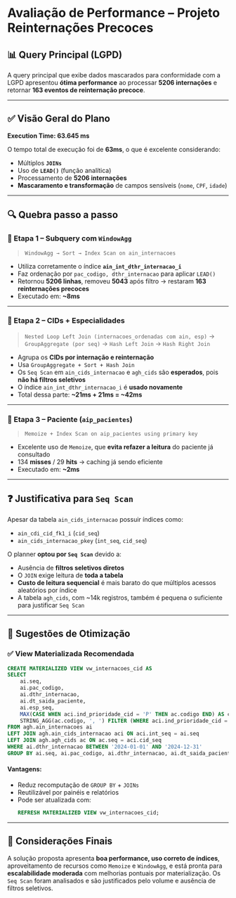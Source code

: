 
# Avaliação de Performance – Projeto Reinternações Precoces

## 📊 Query Principal (LGPD)

A query principal que exibe dados mascarados para conformidade com a LGPD apresentou **ótima performance** ao processar **5206 internações** e retornar **163 eventos de reinternação precoce**.

---

## ✅ Visão Geral do Plano

**Execution Time: 63.645 ms**

O tempo total de execução foi de **63ms**, o que é excelente considerando:

- Múltiplos **`JOINs`**
- Uso de **`LEAD()`** (função analítica)
- Processamento de **5206 internações**
- **Mascaramento e transformação** de campos sensíveis (`nome`, `CPF`, `idade`)

---

## 🔍 Quebra passo a passo

### 🔁 Etapa 1 – Subquery com `WindowAgg`

> `WindowAgg → Sort → Index Scan on ain_internacoes`

- Utiliza corretamente o índice **`ain_int_dthr_internacao_i`**
- Faz ordenação por `pac_codigo, dthr_internacao` para aplicar `LEAD()`
- Retornou **5206 linhas**, removeu **5043** após filtro → restaram **163 reinternações precoces**
- Executado em: **~8ms**

---

### 🔗 Etapa 2 – CIDs + Especialidades

> `Nested Loop Left Join (internacoes_ordenadas com ain, esp)`
> → `GroupAggregate (por seq)` → `Hash Left Join` → `Hash Right Join`

- Agrupa os **CIDs por internação e reinternação**
- Usa `GroupAggregate + Sort + Hash Join`
- Os `Seq Scan` em `ain_cids_internacao` e `agh_cids` são **esperados**, pois **não há filtros seletivos**
- O índice `ain_int_dthr_internacao_i` é **usado novamente**
- Total dessa parte: **~21ms + 21ms = ~42ms**

---

### 🧠 Etapa 3 – Paciente (`aip_pacientes`)

> `Memoize + Index Scan on aip_pacientes using primary key`

- Excelente uso de `Memoize`, que **evita refazer a leitura** do paciente já consultado
- 134 **misses** / 29 **hits** → caching já sendo eficiente
- Executado em: **~2ms**


---

## ❓ Justificativa para `Seq Scan`

Apesar da tabela `ain_cids_internacao` possuir índices como:

- `ain_cdi_cid_fk1_i` (`cid_seq`)
- `ain_cids_internacao_pkey` (`int_seq`, `cid_seq`)

O planner **optou por `Seq Scan`** devido a:

- Ausência de **filtros seletivos diretos**
- O `JOIN` exige leitura de **toda a tabela**
- **Custo de leitura sequencial** é mais barato do que múltiplos acessos aleatórios por índice
- A tabela `agh_cids`, com ~14k registros, também é pequena o suficiente para justificar `Seq Scan`

---

## 🧠 Sugestões de Otimização

### ✅ View Materializada Recomendada

```sql
CREATE MATERIALIZED VIEW vw_internacoes_cid AS
SELECT
    ai.seq,
    ai.pac_codigo,
    ai.dthr_internacao,
    ai.dt_saida_paciente,
    ai.esp_seq,
    MAX(CASE WHEN aci.ind_prioridade_cid = 'P' THEN ac.codigo END) AS cid_principal,
    STRING_AGG(ac.codigo, ', ') FILTER (WHERE aci.ind_prioridade_cid = 'S') AS cids_secundarios
FROM agh.ain_internacoes ai
LEFT JOIN agh.ain_cids_internacao aci ON aci.int_seq = ai.seq
LEFT JOIN agh.agh_cids ac ON ac.seq = aci.cid_seq
WHERE ai.dthr_internacao BETWEEN '2024-01-01' AND '2024-12-31'
GROUP BY ai.seq, ai.pac_codigo, ai.dthr_internacao, ai.dt_saida_paciente, ai.esp_seq;

```

#### Vantagens:
- Reduz recomputação de `GROUP BY` + `JOINs`
- Reutilizável por painéis e relatórios
- Pode ser atualizada com:
  ```sql
  REFRESH MATERIALIZED VIEW vw_internacoes_cid;
  ```

---

## 📎 Considerações Finais

A solução proposta apresenta **boa performance, uso correto de índices**, aproveitamento de recursos como `Memoize` e `WindowAgg`, e está pronta para **escalabilidade moderada** com melhorias pontuais por materialização. Os `Seq Scan` foram analisados e são justificados pelo volume e ausência de filtros seletivos.

